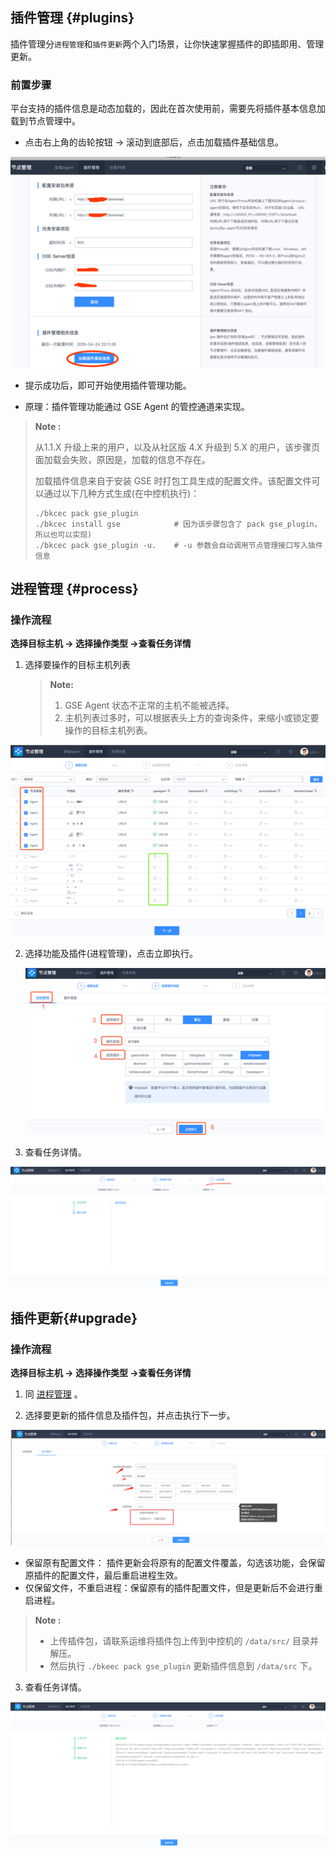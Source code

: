 ## 插件管理 {#plugins}

插件管理分`进程管理`和`插件更新`两个入门场景，让你快速掌握插件的即插即用、管理更新。

### 前置步骤

平台支持的插件信息是动态加载的，因此在首次使用前，需要先将插件基本信息加载到节点管理中。

- 点击右上角的齿轮按钮 -> 滚动到底部后，点击加载插件基础信息。

![加载插件基础信息](../assets/加载插件基础信息.png)

- 提示成功后，即可开始使用插件管理功能。

- 原理：插件管理功能通过 GSE Agent 的管控通道来实现。

>**Note :**
>
>从1.1.X 升级上来的用户，以及从社区版 4.X 升级到 5.X 的用户，该步骤页面加载会失败，原因是，加载的信息不存在。
>
>加载插件信息来自于安装 GSE 时打包工具生成的配置文件。该配置文件可以通过以下几种方式生成(在中控机执行)：
>
>```shell
>./bkcec pack gse_plugin
>./bkcec install gse 			# 因为该步骤包含了 pack gse_plugin，所以也可以实现)
>./bkcec pack gse_plugin -u. 	# -u 参数会自动调用节点管理接口写入插件信息
>```
>
>

## 进程管理 {#process}

### 操作流程

**选择目标主机 -> 选择操作类型 ->查看任务详情**

1. 选择要操作的目标主机列表

     > **Note:**
     >
     > 1. GSE Agent 状态不正常的主机不能被选择。
     > 2. 主机列表过多时，可以根据表头上方的查询条件，来缩小或锁定要操作的目标主机列表。

![image-20190516194411679](../assets/image-20190516194411679.png)

2. 选择功能及插件(进程管理)，点击立即执行。

   ![image-20190516194812207](../assets/image-20190516194812207-1560514239547.png)

3. 查看任务详情。

![查看任务详情](../assets/查看任务详情.png)

## 插件更新{#upgrade}

### 操作流程

**选择目标主机 -> 选择操作类型 ->查看任务详情**

1. 同 [进程管理](5.快速入门/plugins.md#process) 。

2. 选择要更新的插件信息及插件包，并点击执行下一步。

![插件更新](../assets/插件更新.png)

- 保留原有配置文件： 插件更新会将原有的配置文件覆盖，勾选该功能，会保留原插件的配置文件，最后重启进程生效。
- 仅保留文件，不重启进程：保留原有的插件配置文件，但是更新后不会进行重启进程。

>**Note :**
>
>- 上传插件包，请联系运维将插件包上传到中控机的 `/data/src/` 目录并解压。
>- 然后执行 `./bkeec pack gse_plugin` 更新插件信息到 `/data/src` 下。

3. 查看任务详情。

![plugins_update_list](../assets/plugins_update_list.png)
